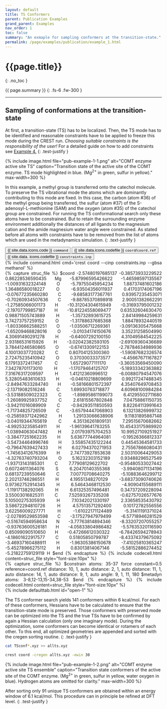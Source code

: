 ```yaml
---
layout: default
title: TS Conformers
parent: Publication Examples
grand_parent: Examples
nav_order: 1
toc: false
summary: "An exmaple for sampling conformers at the transition-state."
permalink: /page/examples/publication/example_1.html
---
```


# {{page.title}}
{: .no_toc }

{{ page.summary }}
{: .fs-6 .fw-300 }

---

## Sampling of conformations at the transition-state

At first, a transition-state (TS) has to be localized. 
Then, the TS mode has to be identified and reasonable constraints 
have to be applied to freeze this mode during the CREST run. 
*Choosing suitable constraints is the responsibility of the user!*
For a detailed guide on how to add constraints see [Example 4.](../example_4.html)
{: .test-justify }

{% include image.html file="pub-example-1-1.png" alt="COMT enzyme active site TS" caption="Transition state of the active site of the COMT enzyme. TS mode highlighted in blue. (Mg<sup>2+</sup> in green, sulfur in yellow)." max-width=300 %}


In this example, a methyl group is transferred onto the catechol molecule. 
To preserve the TS vibrational mode the atoms which are dominantly contributing to this 
mode are fixed. In this case, the carbon (atom #36) of the methyl group being transferred, 
the sulfur (atom #37) of the S-adenosyl-L-methionine (SAM) and the oxygen (atom #35) of the 
catechol group are constrained. For running the TS conformational search only these atoms 
have to be constrained. But to retain the surrounding enzyme environment additionally the 
distances of all ligands to the magnesium cation and the amide magnesium water angle were
constrained. As stated before all atoms with constraints have to be removed from the list 
of atoms which are used in the metadynamics simulation.
{: .text-justify }


 <!-- Tab links -->
<div class="tab card">
  <button class="tablinks tab-id-1" onclick="openTabId(event, 'tab-1-1', 'tab-id-1')" id="open-1">{{ site.data.icons.code }} <code>command</code></button>
  <button class="tablinks tab-id-1" onclick="openTabId(event, 'tab-1-2', 'tab-id-1')">{{ site.data.icons.codefile }} <code>coord</code>/<code>coord.ref</code></button>
  <button class="tablinks tab-id-1" onclick="openTabId(event, 'tab-1-3', 'tab-id-1')">{{ site.data.  icons.codefile }} <code>constraints.inp</code></button>
</div>
<!-- Tab content -->
<div id="tab-1-1" class="tabcontent tab-id-1" style="text-align:justify">
{% include command.html cmd='crest coord <span class="nt">--cinp</span> constraints.inp <span class="nt">--gbsa</span> methanol' %}
</div>
<div id="tab-1-2" class="tabcontent tab-id-1" style="text-align:justify">
{% capture struc_file %}
$coord
    -2.57480197685137   -0.38573933229522    0.86228536590435      Mg
    -5.87996595426622   -1.46598597135567   -1.00931632324148      O
    -5.79755045954234    1.88737481602186    1.36486580018227      O
    -6.93504356011937    0.41703174067196   -0.07677235660280      C
    -9.68583177367761    0.93957235453071   -0.70260934507636      C
    -9.88785370898918    2.90051382662291   -1.27585066001173      H
    -10.31204304615949  -0.31693795001232   -2.19707799857187      H
    -10.81224558069477   0.63532604630470    0.98871505743889      H
    -1.35732893615725    2.84149984259631    3.74273757259152      O
    -1.31788637685368    1.88478932440519   -1.80336662588251      O
    -1.03506712269361   -3.09136305475668   -1.65209468828016      O
    -3.01034174150676    3.35231258504990    4.30691490291278      H
    -0.64007292100150    4.31049584542225    2.93186531615926      H
    -3.02042382593105   -2.69109360436689    3.78441246580865      O
    -0.67413309122153   -2.78784634989936    4.10013037720282      C
     0.80704125300360   -1.59087682326574    2.72475235410942      O
     0.37030033373577   -4.45667671167827    6.17913372417457      C
     1.65729077111170   -3.36053569450090    7.34278701173010      H
    -1.17079464125707   -5.18933342363882    7.31676317209597      H
     1.41212360996512   -6.00880794547076    5.32805483610633      H
    -0.04610218809699    0.99217247488345   -2.84947633284740      H
    -0.58166801572397    4.35407649708453   -2.13719082516246      C
     1.69930763718877    4.60968100984284   -3.53188509022323      C
    -1.89895861199073    6.41295502711680   -1.26089925937752      C
     2.61815567802848    7.04758861150735   -3.94211016089909      C
    -0.94293511850593    8.82264113991643   -1.71734825726509      C
    -3.65794447068903    6.13213826999732   -0.25859371242962      H
     1.29133066638906    9.11831895867148   -3.04019344765619      C
     4.35136261809131    7.29515670682662   -4.99253235854911      H
    -1.96139641783255   10.45433175989920   -1.03894063047482      H
     2.01793975704253   10.99527109251927   -3.38477251662235      H
     5.63677744964081   -0.19526366812337   -3.54734464996746      H
     3.55857435122244    0.44545364581733   -0.79647639427433      H
     6.02794370271953    2.75567866080431   -1.74563412676399      H
     2.74773927853638    2.50310064429053   -4.32763740793204      O
     5.16232303152189    0.93488296527549   -1.93713143185301      C
     7.77908129622702   -0.95480533027442    0.60724611364076      S
     6.20470140355368   -3.99408071134196    0.68137239550646      C
     7.00770708640275   -5.10883646299712    2.20213746286551      H
     4.19551348270129   -3.68373090740626    0.97362752914345      H
     6.54643468112530   -4.90904155689111   -1.11917138292065      H
     6.61325357496481    0.34737209228094    3.55003016825311      C
     7.52593267335208   -0.62757026577676    5.10500275305939      H
     7.10342021330197    2.33658535430792    3.58672294810726      H
     4.57513571292400    0.10172782556556    3.62256009227771      H
    -1.61022171124489   -5.31411191371024   -2.02789529853598      C
    -3.17527947979499   -6.57718946281529   -0.51674594958634      N
    -3.77763814894346   -8.33207207055257   -0.93763600526181      H
    -4.05833804986482   -5.57635320116590    0.85099090510650      H
    -0.47266612030322   -6.78426594278943   -4.18601622917577      C
     0.51805850799787   -8.43374379675092   -3.46937160488911      H
    -1.96305386150678   -7.41025810365247   -5.45278966275112      H
     0.83013814067146   -5.58152886274452   -5.21822759129119      H
$end
{% endcapture %}
{% include codecell.html content=struc_file style="font-size:10px" %}
</div>
<div id="tab-1-3" class="tabcontent tab-id-1" style="text-align:justify">
{% capture struc_file %}
$constrain
  atoms: 35-37
  force constant=0.5
  reference=coord.ref
  distance: 10, 1, auto
  distance: 2, 1, auto
  distance: 11, 1, auto
  distance: 14, 1, auto
  distance: 9, 1, auto
  angle: 9, 1, 11, 180
$metadyn
  atoms: 3-8,12-13,15-34,38-53
$end
{% endcapture %}
{% include codecell.html content=struc_file style="font-size:10px" %}
</div>
{% include defaulttab.html id="open-1" %}

The TS conformer search yields 141 conformers within 6 kcal/mol. 
For each of these conformers, Hessians have to be calculated to ensure that the 
transition-state mode is preserved. Those conformers with preserved mode can be 
optimized into the TS and the true TSs have to be confirmed by again a Hessian calculation 
(only one imaginary mode). During the optimization, some conformers can become identical 
or rotamers of each other. To this end, all optimized geometries are appended and sorted 
with the cregen sorting routine.
{: .text-justify }

```bash
cat TSconf*.xyz >> allts.xyz

crest coord -cregen allts.xyz -ewin 30 
```

{% include image.html file="pub-example-1-2.png" alt="COMT enzyme active site TS ensemble" caption="Transition state conformers of the active site of the COMT enzyme. (Mg<sup>2+</sup> in green, sulfur in yellow, water oxygen in blue). Hydrogen atoms are omitted for clarity." max-width=300 %}

After sorting only 91 unique TS conformers are obtained within an energy window of 6.1 kcal/mol. This procedure can in principle be refined at DFT level.
{: .test-justify }

